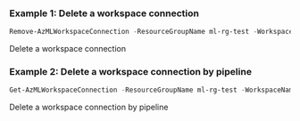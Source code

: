### Example 1: Delete a workspace connection
```powershell
Remove-AzMLWorkspaceConnection -ResourceGroupName ml-rg-test -WorkspaceName mlworkspace-test01 -Name test01
```

Delete a workspace connection

### Example 2: Delete a workspace connection by pipeline
```powershell
Get-AzMLWorkspaceConnection -ResourceGroupName ml-rg-test -WorkspaceName mlworkspace-test01 -Name test01 | Remove-AzMLWorkspaceConnection
```

Delete a workspace connection by pipeline

